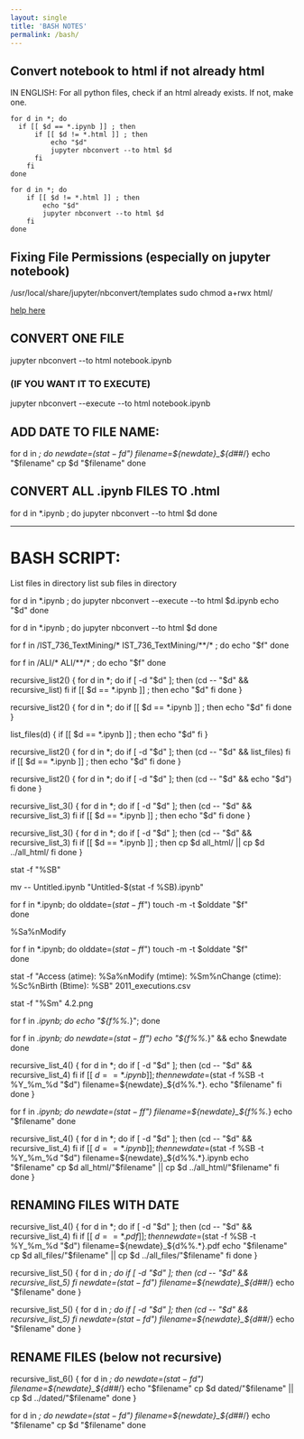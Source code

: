 ```yaml
---
layout: single
title: 'BASH NOTES'
permalink: /bash/
---
```


## Convert notebook to html if not already html

IN ENGLISH: 
For all python files, 
check if an html already exists. 
If not, make one.

```console
for d in *; do
  if [[ $d == *.ipynb ]] ; then
      if [[ $d != *.html ]] ; then
          echo "$d"
          jupyter nbconvert --to html $d
      fi
    fi
done
```

```console
for d in *; do
    if [[ $d != *.html ]] ; then
        echo "$d"
        jupyter nbconvert --to html $d
    fi
done
```


## Fixing File Permissions (especially on jupyter notebook)
/usr/local/share/jupyter/nbconvert/templates
sudo chmod a+rwx html/

[help here](https://www.chriswrites.com/how-to-change-file-permissions-using-the-terminal/)

## CONVERT ONE FILE

jupyter nbconvert --to html notebook.ipynb

### (IF YOU WANT IT TO EXECUTE)

jupyter nbconvert --execute --to html notebook.ipynb


## ADD DATE TO FILE NAME:

for d in *; do
  newdate=$(stat -f %SB -t %Y_%m_%d "$d")
  filename=${newdate}_${d##*/}
  echo "$filename"
  cp $d "$filename" 
done

## CONVERT ALL .ipynb FILES TO .html

for d in *.ipynb ; do
    jupyter nbconvert --to html $d
done

---


# BASH SCRIPT:

List files in directory
list sub files in directory 

for d in *.ipynb ; do
    jupyter nbconvert --execute --to html $d.ipynb
    echo "$d"
done

for d in *.ipynb ; do
    jupyter nbconvert --to html $d
done


for f in /IST_736_TextMining/* IST_736_TextMining/**/* ; do
  echo "$f"
done

for f in /ALI/* ALI/**/* ; do
  echo "$f"
done


recursive_list2() {
  for d in *; do
    if [ -d "$d" ]; then
      (cd -- "$d" && recursive_list)
    fi
    if [[ $d == *.ipynb ]] ; then
        echo "$d"
    fi
  done
}


recursive_list2() {
  for d in *; do
    if [[ $d == *.ipynb ]] ; then
        echo "$d"
    fi
  done
}

list_files(d) {
    if [[ $d == *.ipynb ]] ; then
        echo "$d"
    fi
}

recursive_list2() {
  for d in *; do
    if [ -d "$d" ]; then
      (cd -- "$d" && list_files)
    fi
    if [[ $d == *.ipynb ]] ; then
        echo "$d"
    fi
  done
}


recursive_list2() {
  for d in *; do
    if [ -d "$d" ]; then
      (cd -- "$d" && echo "$d")
    fi
  done
}




recursive_list_3() {
  for d in *; do
    if [ -d "$d" ]; then
      (cd -- "$d" && recursive_list_3)
    fi
    if [[ $d == *.ipynb ]] ; then
        echo "$d"
    fi
  done
}


recursive_list_3() {
  for d in *; do
    if [ -d "$d" ]; then
      (cd -- "$d" && recursive_list_3)
    fi
    if [[ $d == *.ipynb ]] ; then
        cp $d all_html/ || cp $d ../all_html/
    fi
  done
}



stat -f "%SB"


mv -- Untitled.ipynb "Untitled-$(stat -f %SB).ipynb"


for f in *.ipynb; do
   olddate=$(stat -f %SB -t %Y%m%d%H%M "$f")
   touch -m -t $olddate "$f"    
done


%Sa%nModify


for f in *.ipynb; do
   olddate=$(stat -f %Sa-t %Y%m%d%H%M "$f")
   touch -m -t $olddate "$f"    
done


stat -f "Access (atime): %Sa%nModify (mtime): %Sm%nChange (ctime): %Sc%nBirth  (Btime): %SB" 2011_executions.csv



stat -f "%Sm" 4.2.png



for f in *.ipynb; do echo "${f%%.*}"; done

for f in *.ipynb; do 
    newdate=$(stat -f %SB "$f")
    echo "${f%%.*}" && echo $newdate 
done






recursive_list_4() {
  for d in *; do
    if [ -d "$d" ]; then
      (cd -- "$d" && recursive_list_4)
    fi
    if [[ $d == *.ipynb ]] ; then
        newdate=$(stat -f %SB -t %Y_%m_%d "$d")
        filename=${newdate}_${d%%.*}.
        echo "$filename"
    fi
  done
}



for f in *.ipynb; do 
    newdate=$(stat -f %SB -t %Y_%m_%d "$f")
    filename=${newdate}_${f%%.*}
    echo "$filename"
done




recursive_list_4() {
  for d in *; do
    if [ -d "$d" ]; then
      (cd -- "$d" && recursive_list_4)
    fi
    if [[ $d == *.ipynb ]] ; then
        newdate=$(stat -f %SB -t %Y_%m_%d "$d")
        filename=${newdate}_${d%%.*}.ipynb
        echo "$filename"
        cp $d all_html/"$filename" || cp $d ../all_html/"$filename"
    fi
  done
}


## RENAMING FILES WITH DATE

recursive_list_4() {
  for d in *; do
    if [ -d "$d" ]; then
      (cd -- "$d" && recursive_list_4)
    fi
    if [[ $d == *.pdf ]] ; then
        newdate=$(stat -f %SB -t %Y_%m_%d "$d")
        filename=${newdate}_${d%%.*}.pdf
        echo "$filename"
        cp $d all_files/"$filename" || cp $d ../all_files/"$filename"
    fi
  done
}


recursive_list_5() {
  for d in *; do
    if [ -d "$d" ]; then
      (cd -- "$d" && recursive_list_5)
    fi
      newdate=$(stat -f %SB -t %Y_%m_%d "$d")
      filename=${newdate}_${d##*/}
      echo "$filename"
      <!-- cp $d all_files/"$filename" || cp $d ../all_files/"$filename" -->
  done
}

recursive_list_5() {
  for d in *; do
    if [ -d "$d" ]; then
      (cd -- "$d" && recursive_list_5)
    fi
      newdate=$(stat -f %SB -t %Y_%m_%d "$d")
      filename=${newdate}_${d##*/}
      echo "$filename"
  done
}

## RENAME FILES (below not recursive)

recursive_list_6() {
  for d in *; do
    newdate=$(stat -f %SB -t %Y_%m_%d "$d")
    filename=${newdate}_${d##*/}
    echo "$filename"
    cp $d dated/"$filename" || cp $d ../dated/"$filename"
  done
}

for d in *; do
  newdate=$(stat -f %SB -t %Y_%m_%d "$d")
  filename=${newdate}_${d##*/}
  echo "$filename"
  cp $d "$filename" 
done